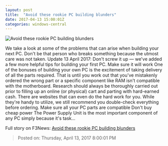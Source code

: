 ```yaml
---
layout: post
title:  "Avoid these rookie PC building blunders"
date: 2017-04-13 15:00:01Z
categories: windows-central
---
```


![Avoid these rookie PC building blunders](https://www.windowscentral.com/sites/wpcentral.com/files/styles/large/public/field/image/2016/12/tt-core-p5-9.jpg?itok=f2by0BUO)

We take a look at some of the problems that can arise when building your next PC. Don't be that person who breaks something because the utmost care was not taken. Update 13 April 2017: Don't screw it up — we've added a few more helpful tips for building your first PC. Make sure it will work One of the bonuses of building your own PC is the excitement of taking delivery of all the parts required. That is until you work out that you've mistakenly ordered the wrong part or a specific component like RAM isn't compatible with the motherboard. Research should always be thoroughly carried out prior to filling up an online (or physical) cart and parting with hard-earned cash. There are websites that can even do the hard work for you. While they're handy to utilize, we still recommend you double-check everything before ordering. Make sure all your PC parts are compatible Don't buy cheap power The Power Supply Unit is the most important component of any PC simply because it's task...


Full story on F3News: [Avoid these rookie PC building blunders](http://www.f3nws.com/n/Pr3HdF)

> Posted on: Thursday, April 13, 2017 8:00:01 PM
